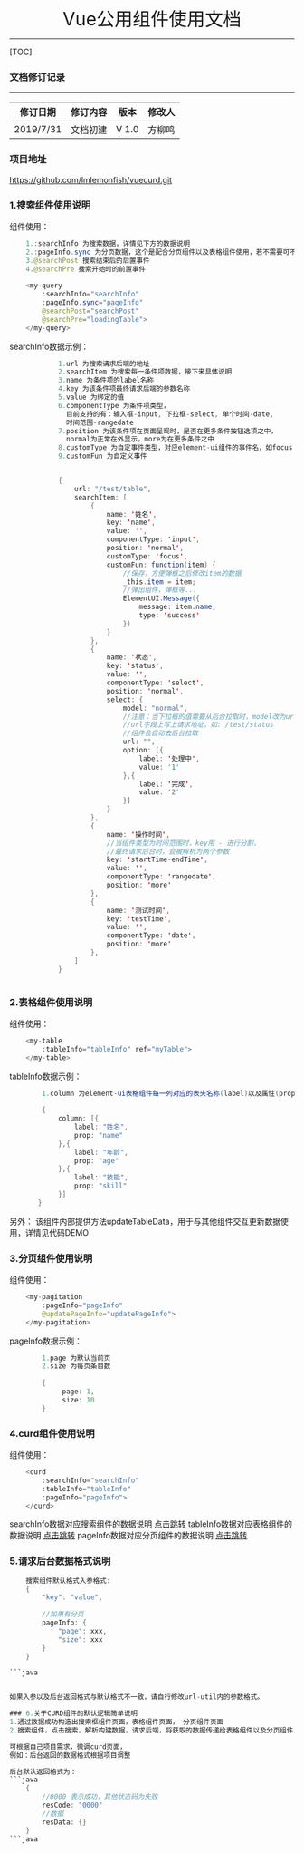 <font size="6"><center>Vue公用组件使用文档</center></font>

---
[TOC]

### 文档修订记录

****
| 修订日期   | 修订内容 | 版本  | 修改人               |
| ---------- | :------: | :---: | -------------------- |
| 2019/7/31 | 文档初建 | V 1.0 | 方柳鸣 |

### 项目地址

https://github.com/lmlemonfish/vuecurd.git

### 1.搜索组件使用说明


组件使用：
```java
	1.:searchInfo 为搜索数据，详情见下方的数据说明
	2.:pageInfo.sync 为分页数据，这个是配合分页组件以及表格组件使用，若不需要可不写
	3.@searchPost 搜索结束后的后置事件
	4.@searchPre 搜索开始时的前置事件
	
    <my-query 
        :searchInfo="searchInfo" 
        :pageInfo.sync="pageInfo" 
        @searchPost="searchPost" 
        @searchPre="loadingTable">
    </my-query>
```

<span id="searchInfo"></span>
searchInfo数据示例：

```java
			1.url 为搜索请求后端的地址
			2.searchItem 为搜索每一条件项数据，接下来具体说明
			3.name 为条件项的label名称
			4.key 为该条件项最终请求后端的参数名称
			5.value 为绑定的值
			6.componentType 为条件项类型，
			  目前支持的有：输入框-input, 下拉框-select, 单个时间-date, 
			  时间范围-rangedate
			7.position 为该条件项在页面呈现时，是否在更多条件按钮选项之中，
			  normal为正常在外显示，more为在更多条件之中
			8.customType 为自定事件类型，对应element-ui组件的事件名，如focus
			9.customFun 为自定义事件


			{
                url: "/test/table",
                searchItem: [
                    {
                        name: '姓名',
                        key: 'name',
                        value: '',
                        componentType: 'input',
                        position: 'normal',
                        customType: 'focus',
                        customFun: function(item) {
                            //保存，方便弹框之后修改item的数据
                            _this.item = item;
                            //弹出组件，弹框等...
                            ElementUI.Message({
                                message: item.name,
                                type: 'success'
                            })
                        }
                    },
                    {
                        name: '状态',
                        key: 'status',
                        value: '',
                        componentType: 'select',
                        position: 'normal',
                        select: {
                            model: "normal",
                            //注意：当下拉框的值需要从后台拉取时，model改为url
                            //url字段上写上请求地址，如: /test/status
                            //组件会自动去后台拉取
                            url: "",
                            option: [{
                                label: '处理中',
                                value: '1'
                            },{
                                label: '完成',
                                value: '2'
                            }]
                        }
                    },
                    {
                        name: '操作时间',
                        //当组件类型为时间范围时，key用 - 进行分割，
                        //最终请求后台时，会被解析为两个参数
                        key: 'startTime-endTime',
                        value: '',
                        componentType: 'rangedate',
                        position: 'more'
                    },
                    {
                        name: '测试时间',
                        key: 'testTime',
                        value: '',
                        componentType: 'date',
                        position: 'more'
                    },
                ]
            }



```

### 2.表格组件使用说明

组件使用：
```java
    <my-table 
        :tableInfo="tableInfo" ref="myTable">
    </my-table>
```

<span id="tableInfo"></span>
tableInfo数据示例：

```java
		1.column 为element-ui表格组件每一列对应的表头名称(label)以及属性(prop)
		
        {
            column: [{
                label: "姓名",
                prop: "name"
            },{
                label: "年龄",
                prop: "age"
            },{
                label: "技能",
                prop: "skill"
            }]
       }

```

另外：
该组件内部提供方法updateTableData，用于与其他组件交互更新数据使用，详情见代码DEMO

### 3.分页组件使用说明

组件使用：
```java
    <my-pagitation 
    	:pageInfo="pageInfo" 
    	@updatePageInfo="updatePageInfo">
    </my-pagitation>
```

<span id="pageInfo"></span>
pageInfo数据示例：

```java
		1.page 为默认当前页
		2.size 为每页条目数
		
        {
             page: 1,
             size: 10
        }

```

### 4.curd组件使用说明

组件使用：
```java
    <curd 
    	:searchInfo="searchInfo" 
    	:tableInfo="tableInfo" 
    	:pageInfo="pageInfo">
    </curd>
```

searchInfo数据对应搜索组件的数据说明 [点击跳转](#searchInfo)
tableInfo数据对应表格组件的数据说明 [点击跳转](#tableInfo)
pageInfo数据对应分页组件的数据说明 [点击跳转](#pageInfo)

### 5.请求后台数据格式说明

```java
	搜索组件默认格式入参格式:
	{
		"key": "value",
		
		//如果有分页
		pageInfo: {
			"page": xxx,
			"size": xxx
		}
	}

​```java


如果入参以及后台返回格式与默认格式不一致，请自行修改url-util内的参数格式。

### 6.关于CURD组件的默认逻辑简单说明
1.通过数据成功构造出搜索框组件页面，表格组件页面， 分页组件页面
2.搜索组件，点击搜索，解析构建数据，请求后端，将获取的数据传递给表格组件以及分页组件，更新数据。

可根据自己项目需求，微调curd页面，
例如：后台返回的数据格式根据项目调整

后台默认返回格式为：
​```java
	{
		//0000 表示成功，其他状态码为失败
		resCode: "0000"
		//数据
		resData: {}
	}
​```java

```